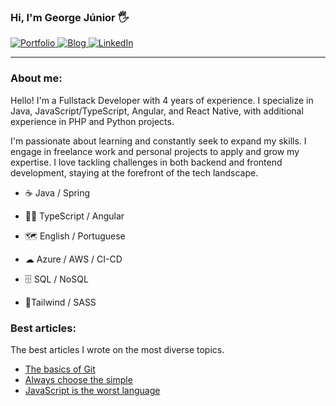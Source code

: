 ### Hi, I'm George Júnior 🖐️

<div>
    <a href="https://georgejrdev.vercel.app/" target="_blank">
        <img src="https://img.shields.io/badge/Portfolio-0DBD8B?style=for-the-badge&logoColor=white" alt="Portfolio">
    </a>
    <a href="https://georgejrdev.vercel.app/blog" target="_blank">
        <img src="https://img.shields.io/badge/Blog-FF2222?style=for-the-badge&logo=blogger&logoColor=white" alt="Blog">
    </a>
    <a href="https://www.linkedin.com/in/george-j%C3%BAnior-b26776268" target="_blank">
        <img src="https://img.shields.io/badge/LinkedIn-0077B5?style=for-the-badge&logo=linkedin&logoColor=white" alt="LinkedIn">
    </a>
</div>

<hr>

### About me:

Hello! I'm a Fullstack Developer with 4 years of experience. I specialize in Java, JavaScript/TypeScript, Angular, and React Native, with additional experience in PHP and Python projects.

I'm passionate about learning and constantly seek to expand my skills. I engage in freelance work and personal projects to apply and grow my expertise. I love tackling challenges in both backend and frontend development, staying at the forefront of the tech landscape.

- ☕ Java / Spring 

- 👨‍💻 TypeScript / Angular 

- 🗺 English / Portuguese 

- ☁ Azure / AWS / CI-CD 

- 🗄 SQL / NoSQL 

- 🎉Tailwind / SASS 

### Best articles:

The best articles I wrote on the most diverse topics.

- [The basics of Git](https://georgejrdev.vercel.app/en/post/5)
- [Always choose the simple](https://georgejrdev.vercel.app/en/post/2)
- [JavaScript is the worst language](https://georgejrdev.vercel.app/en/post/6)